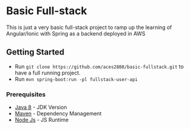 # Basic Full-stack

This is just a very basic full-stack project to ramp up the learning of Angular/Ionic with Spring as a backend deployed
in AWS

## Getting Started

* Run `git clone https://github.com/aces2808/basic-fullstack.git` to have a full running project.
* Run `mvn spring-boot:run -pl fullstack-user-api`

### Prerequisites

* [Java 8](http://www.oracle.com/technetwork/java/javase/downloads/jdk8-downloads-2133151.html) - JDK Version
* [Maven](https://maven.apache.org/download.cgi) - Dependency Management
* [Node Js](https://nodejs.org/en/download) - JS Runtime

